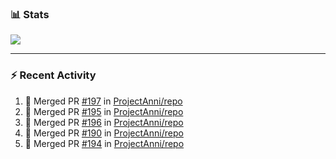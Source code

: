 ### :bar_chart: Stats

<a href="#">
  <img align="center" src="https://github-readme-stats.vercel.app/api?username=tuzi3040&show_icons=true&theme=dark" />
</a>

---

### :zap: Recent Activity

<!--START_SECTION:activity-->
1. 🎉 Merged PR [#197](https://github.com/ProjectAnni/repo/pull/197) in [ProjectAnni/repo](https://github.com/ProjectAnni/repo)
2. 🎉 Merged PR [#195](https://github.com/ProjectAnni/repo/pull/195) in [ProjectAnni/repo](https://github.com/ProjectAnni/repo)
3. 🎉 Merged PR [#196](https://github.com/ProjectAnni/repo/pull/196) in [ProjectAnni/repo](https://github.com/ProjectAnni/repo)
4. 🎉 Merged PR [#190](https://github.com/ProjectAnni/repo/pull/190) in [ProjectAnni/repo](https://github.com/ProjectAnni/repo)
5. 🎉 Merged PR [#194](https://github.com/ProjectAnni/repo/pull/194) in [ProjectAnni/repo](https://github.com/ProjectAnni/repo)
<!--END_SECTION:activity-->
